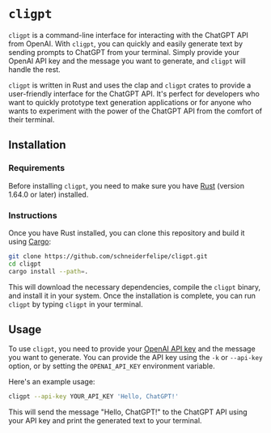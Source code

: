 # `cligpt`

`cligpt` is a command-line interface for interacting with the ChatGPT API from OpenAI.
With `cligpt`,
you can quickly and easily generate text by sending prompts to ChatGPT from your terminal.
Simply provide your OpenAI API key and the message you want to generate,
and `cligpt` will handle the rest.

`cligpt` is written in Rust and uses the clap and `cligpt` crates to provide a user-friendly interface for the ChatGPT API.
It's perfect for developers who want to quickly prototype text generation applications or for anyone who wants to experiment with the power of the ChatGPT API from the comfort of their terminal.

## Installation

### Requirements

Before installing `cligpt`,
you need to make sure you have [Rust](https://www.rust-lang.org/tools/install) (version 1.64.0 or later) installed.

### Instructions

Once you have Rust installed,
you can clone this repository and build it using [Cargo](https://doc.rust-lang.org/cargo/):

```bash
git clone https://github.com/schneiderfelipe/cligpt.git
cd cligpt
cargo install --path=.
```

This will download the necessary dependencies,
compile the `cligpt` binary,
and install it in your system.
Once the installation is complete,
you can run `cligpt` by typing `cligpt` in your terminal.

## Usage

To use `cligpt`,
you need to provide your [OpenAI API key](https://platform.openai.com/account/api-keys) and the message you want to generate.
You can provide the API key using the `-k` or `--api-key` option,
or by setting the `OPENAI_API_KEY` environment variable.

Here's an example usage:

```bash
cligpt --api-key YOUR_API_KEY 'Hello, ChatGPT!'
```

This will send the message "Hello, ChatGPT!" to the ChatGPT API using your API key and print the generated text to your terminal.
